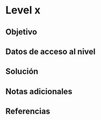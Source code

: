 # Level x

## Objetivo


## Datos de acceso al nivel


## Solución


## Notas adicionales


## Referencias


